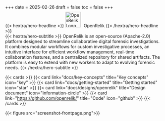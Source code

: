 +++
date = 2025-02-26
draft = false
toc = false
+++

<div class="hx-mt-6 hx-mb-6">
{{< hextra/hero-headline >}}
  <img src="/logo-light-round.png" width="50" alt="OpenRelik Logo" style="display: inline; margin-top:-7px; margin-right: 10px">OpenRelik
{{< /hextra/hero-headline >}}
</div>

<div class="hx-mb-6">
{{< hextra/hero-subtitle >}}
OpenRelik is an open-source (Apache-2.0) platform designed to streamline collaborative digital forensic investigations. It combines modular workflows for custom investigative processes, an intuitive interface for efficient workflow management, real-time collaboration features, and a centralized repository for shared artifacts. The platform is easy to extend with new workers to adapt to evolving forensic needs.
{{< /hextra/hero-subtitle >}}
</div>

{{< cards >}}
{{< card link="docs/key-concepts" title="Key concepts" icon="key" >}}
{{< card link="docs/getting-started" title="Getting started" icon="star" >}}
{{< card link="docs/designs/openrelik" title="Design document" icon="information-circle" >}}
{{< card link="https://github.com/openrelik/" title="Code" icon="github" >}}
{{< /cards >}}

{{< figure src="screenshot-frontpage.png">}}
